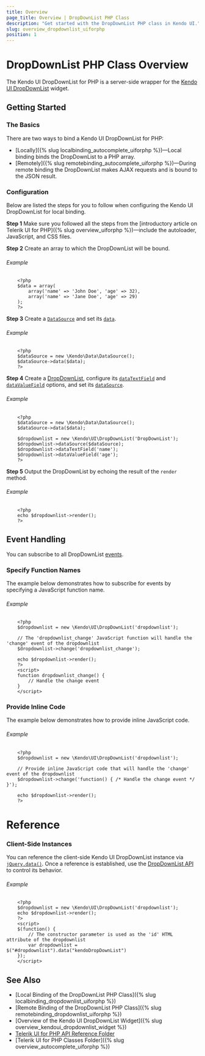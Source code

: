 ```yaml
---
title: Overview
page_title: Overview | DropDownList PHP Class
description: "Get started with the DropDownList PHP class in Kendo UI."
slug: overview_dropdownlist_uiforphp
position: 1
---
```


# DropDownList PHP Class Overview

The Kendo UI DropDownList for PHP is a server-side wrapper for the [Kendo UI DropDownList](/api/javascript/ui/dropdownlist) widget.

## Getting Started

### The Basics

There are two ways to bind a Kendo UI DropDownList for PHP:

* [Locally]({% slug localbinding_autocomplete_uiforphp %})&mdash;Local binding binds the DropDownList to a PHP array.
* [Remotely]({% slug remotebinding_autocomplete_uiforphp %})&mdash;During remote binding the DropDownList makes AJAX requests and is bound to the JSON result.

### Configuration

Below are listed the steps for you to follow when configuring the Kendo UI DropDownList for local binding.

**Step 1** Make sure you followed all the steps from the [introductory article on Telerik UI for PHP]({% slug overview_uiforphp %})&mdash;include the autoloader, JavaScript, and CSS files.

**Step 2** Create an array to which the DropDownList will be bound.

###### Example

        <?php
        $data = array(
            array('name' => 'John Doe', 'age' => 32),
            array('name' => 'Jane Doe', 'age' => 29)
        );
        ?>

**Step 3** Create a [`DataSource`](/api/php/Kendo/Data/DataSource) and set its [`data`](/api/php/Kendo/Data/DataSource#data).

###### Example

        <?php
        $dataSource = new \Kendo\Data\DataSource();
        $dataSource->data($data);
        ?>

**Step 4** Create a [DropDownList](/api/php/Kendo/UI/DropDownList), configure its [`dataTextField`](/api/php/Kendo/UI/DropDownList#datatextfield) and
[`dataValueField`](/api/php/Kendo/UI/DropDownList#datavaluefield) options, and set its [`dataSource`](/api/php/Kendo/UI/DropDownList#datasource).

###### Example

        <?php
        $dataSource = new \Kendo\Data\DataSource();
        $dataSource->data($data);

        $dropdownlist = new \Kendo\UI\DropDownList('DropDownList');
        $dropdownlist->dataSource($dataSource);
        $dropdownlist->dataTextField('name');
        $dropdownlist->dataValueField('age');
        ?>

**Step 5** Output the DropDownList by echoing the result of the `render` method.

###### Example

        <?php
        echo $dropdownlist->render();
        ?>

## Event Handling

You can subscribe to all DropDownList [events](/api/javascript/ui/dropdownlist#events).

### Specify Function Names

The example below demonstrates how to subscribe for events by specifying a JavaScript function name.

###### Example

        <?php
        $dropdownlist = new \Kendo\UI\DropDownList('dropdownlist');

        // The 'dropdownlist_change' JavaScript function will handle the 'change' event of the dropdownlist
        $dropdownlist->change('dropdownlist_change');

        echo $dropdownlist->render();
        ?>
        <script>
        function dropdownlist_change() {
            // Handle the change event
        }
        </script>

### Provide Inline Code

The example below demonstrates how to provide inline JavaScript code.

###### Example

        <?php
        $dropdownlist = new \Kendo\UI\DropDownList('dropdownlist');

        // Provide inline JavaScript code that will handle the 'change' event of the dropdownlist
        $dropdownlist->change('function() { /* Handle the change event */ }');

        echo $dropdownlist->render();
        ?>

<!--*-->
# Reference

### Client-Side Instances

You can reference the client-side Kendo UI DropDownList instance via [`jQuery.data()`](http://api.jquery.com/jQuery.data/). Once a reference is established, use the [DropDownList API](/api/javascript/ui/dropdownlist#methods) to control its behavior.

###### Example

        <?php
        $dropdownlist = new \Kendo\UI\DropDownList('dropdownlist');
        echo $dropdownlist->render();
        ?>
        <script>
        $(function() {
            // The constructor parameter is used as the 'id' HTML attribute of the dropdownlist
            var dropdownlist = $("#dropdownlist").data("kendoDropDownList")
        });
        </script>

## See Also

* [Local Binding of the DropDownList PHP Class]({% slug localbinding_dropdownlist_uiforphp %})
* [Remote Binding of the DropDownList PHP Class]({% slug remotebinding_dropdownlist_uiforphp %})
* [Overview of the Kendo UI DropDownList Widget]({% slug overview_kendoui_dropdownlist_widget %})
* [Telerik UI for PHP API Reference Folder](/api/php/Kendo/UI/AutoComplete)
* [Telerik UI for PHP Classes Folder]({% slug overview_autocomplete_uiforphp %})
